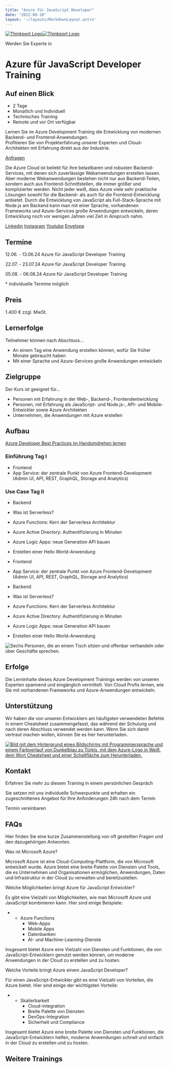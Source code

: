 ```yaml
---
title: "Azure für JavaScript Developer"
date: "2022-09-28"
layout: '~/layouts/MarkdownLayout.astro'
---
```


 [![Thinkport Logo](images/Logo_horizontral_new-q79kisryfbimg521qvcamhuu9zgajwl52ie1tm6q0s.png "Logo Bright Colours")](https://thinkport.digital)[![Thinkport Logo](images/Logo_horizontral_new-q79kisryfbimg521qvcamhuu9zgajwl52ie1tm6q0s.png "Logo Bright Colours")](https://thinkport.digital)

Werden Sie Experte in

# Azure für JavaScript Developer Training

## Auf einen Blick

* 2 Tage
* Monatlich und Individuell
* Technisches Training
* Remote und vor Ort verfügbar

Lernen Sie im Azure Development Training die Entwicklung von modernen Backend- und Frontend-Anwendungen.  
Profitieren Sie von Projekterfahrung unserer Experten und Cloud-Architekten mit Erfahrung direkt aus der Industrie.

[Anfragen](#sec1)

Die Azure Cloud ist beliebt für ihre belastbaren und robusten Backend-Services, mit denen sich zuverlässige Webanwendungen erstellen lassen. Aber moderne Webanwendungen bestehen nicht nur aus Backend-Teilen, sondern auch aus Frontend-Schnittstellen, die immer größer und komplizierter werden. Nicht jeder weiß, dass Azure viele sehr praktische Lösungen sowohl für die Backend- als auch für die Frontend-Entwicklung anbietet. Durch die Entwicklung von JavaScript als Full-Stack-Sprache mit Node.js am Backend kann man mit einer Sprache, vorhandenen Frameworks und Azure-Services große Anwendungen entwickeln, deren Entwicklung noch vor wenigen Jahren viel Zeit in Anspruch nahm.

[](#linksection)[Linkedin](https://www.linkedin.com/company/11759873) [Instagram](https://www.instagram.com/thinkport/) [Youtube](https://www.youtube.com/channel/UCnke3WYRT6bxuMK2t4jw2qQ) [Envelope](mailto:tdrechsel@thinkport.digital)

## Termine

12.06. - 13.06.24 Azure für JavaScript Developer Training

22.07. - 23.07.24 Azure für JavaScript Developer Training

05.08. - 06.08.24 Azure für JavaScript Developer Training

\* individuelle Termine möglich

## Preis

1.400 € zzgl. MwSt.

## Lernerfolge

Teilnehmer können nach Abschluss...

* An einem Tag eine Anwendung erstellen können, wofür Sie früher Monate gebraucht haben
* Mit einer Sprache und Azure-Services große Anwendungen entwickeln

## Zielgruppe

Der Kurs ist geeignet für...

* Personen mit Erfahrung in der Web-, Backend-, Frontendentwicklung
* Personen, mit Erfahrung als JavaScript- und Node.js-, API- und Mobile-Entwickler sowie Azure Architekten
* Unternehmen, die Anwendungen mit Azure erstellen

## Aufbau

[Azure Developer Best Practices im Handumdrehen lernen](https://www.hashicorp.com/)

### Einführung Tag I

* Frontend
* App Service: der zentrale Punkt von Azure Frontend-Development (Admin UI, API, REST, GraphQL, Storage and Analytics)

### Use Case Tag II

* Backend
* Was ist Serverless?
* Azure Functions: Kern der Serverless Architektur
* Azure Active Directory: Authentifizierung in Minuten
* Azure Logic Apps: neue Generation API bauen
* Erstellen einer Hello World-Anwendung

* Frontend
* App Service: der zentrale Punkt von Azure Frontend-Development (Admin UI, API, REST, GraphQL, Storage and Analytics)

* Backend
* Was ist Serverless?
* Azure Functions: Kern der Serverless Architektur
* Azure Active Directory: Authentifizierung in Minuten
* Azure Logic Apps: neue Generation API bauen
* Erstellen einer Hello World-Anwendung

![Sechs Personen, die an einem Tisch sitzen und offenbar verhandeln oder über Geschäfte sprechen.](images/DSC01530-1024x683.jpg)

## Erfolge

Die Lerninhalte dieses Azure Development Trainings werden von unseren Experten spannend und eingänglich vermittelt. Von Cloud Profis lernen, wie Sie mit vorhandenen Frameworks und Azure-Anwendungen entwickeln.

## Unterstützung

Wir haben die von unseren Entwicklern am häufigsten verwendeten Befehle in einem Cheatsheet zusammengefasst, das während der Schulung und nach deren Abschluss verwendet werden kann. Wenn Sie sich damit vertraut machen wollen, können Sie es hier herunterladen.

[![Bild mit dem Hintergrund eines Bildschirms mit Programmiersprache und einem Farbverlauf von Dunkelblau zu Türkis, mit dem Azure-Logo in Weiß, dem Wort Cheatsheet und einer Schaltfläche zum Herunterladen.](images/Azure-3-1024x683.webp)](https://thinkport.digital/wp-content/uploads/2023/11/Azure_Cheatsheet.pdf)

## Kontakt

Erfahren Sie mehr zu diesem Training in einem persönlichen Gespräch

Sie setzen mit uns individuelle Schwerpunkte und erhalten ein zugeschnittenes Angebot für Ihre Anforderungen 24h nach dem Termin

 Termin vereinbaren

## FAQs

Hier finden Sie eine kurze Zusammenstellung von oft gestellten Fragen und den dazugehörigen Antworten.

Was ist Microsoft Azure?

Microsoft Azure ist eine Cloud-Computing-Plattform, die von Microsoft entwickelt wurde. Azure bietet eine breite Palette von Diensten und Tools, die es Unternehmen und Organisationen ermöglichen, Anwendungen, Daten und Infrastruktur in der Cloud zu verwalten und bereitzustellen.

Welche Möglichkeiten bringt Azure für JavaScript Entwickler?

Es gibt eine Vielzahl von Möglichkeiten, wie man Microsoft Azure und JavaScript kombinieren kann. Hier sind einige Beispiele:

* - Azure Functions
    - Web-Apps
    - Mobile Apps
    - Datenbanken
    - AI- und Machine-Learning-Dienste 

Insgesamt bietet Azure eine Vielzahl von Diensten und Funktionen, die von JavaScript-Entwicklern genutzt werden können, um moderne Anwendungen in der Cloud zu erstellen und zu hosten.

Welche Vorteile bringt Azure einem JavaScript Developer?

Für einen JavaScript-Entwickler gibt es eine Vielzahl von Vorteilen, die Azure bietet. Hier sind einige der wichtigsten Vorteile:

* - Skalierbarkeit
    - Cloud-Integration
    - Breite Palette von Diensten
    - DevOps-Integration
    - Sicherheit und Compliance

Insgesamt bietet Azure eine breite Palette von Diensten und Funktionen, die JavaScript-Entwicklern helfen, moderne Anwendungen schnell und einfach in der Cloud zu erstellen und zu hosten.

## Weitere Trainings

